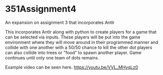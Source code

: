 # 351Assignment4
An expansion on assignment 3 that incorporates Antlr

This incorporates Antlr along with python to create players for a game that can be selected via inputs. These players will be put into the
game environment where they will move around in their programmed manner and collide with one another with a 50/50 chance to kill the other dot
players can also collide into trees or "food" to spawn another player. Game continues until only one team of dots remains. 


Example video can be seen here.
https://youtu.be/VVL_MHvqLz0
